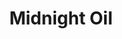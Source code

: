 ---
title: "Midnight Oil"
summary: "Rock band formed in Sydney, Australia, in 1972. The Midnight Oil lineup remained quite stable over the band's long career: Peter Garrett as lead singer , Jim Moginie on guitar and keyboards, Martin Rotsey on guitar, and Rob Hirst on drums. Andrew \"Bear\" James, the first bass player, left in 1979, replaced by Peter Gifford, who left in 1987 to be replaced by New Zealander Bones Hillman , ex-, who remained with the group until its dissolution in 2002. was the band's manager and effective sixth member throughout. Hillman succumbed to cancer in November 2020."
image: "midnight-oil.jpg"
---